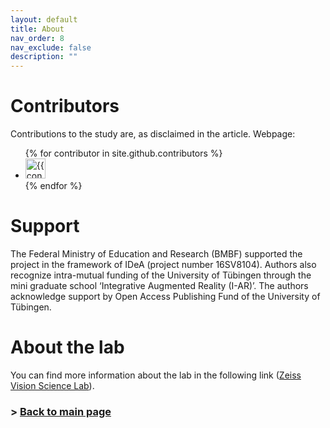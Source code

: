 ```yaml
---
layout: default
title: About
nav_order: 8
nav_exclude: false
description: ""
---
```


# Contributors
Contributions to the study are, as disclaimed in the article.
Webpage:
<ul class="list-style-none">
{% for contributor in site.github.contributors %}
  <li class="d-inline-block mr-1">
     <a href="{{ contributor.html_url }}"><img src="{{ contributor.avatar_url }}" width="32" height="32" alt="{{ contributor.login }}"/></a>
  </li>
{% endfor %}
</ul>

# Support
The Federal Ministry of Education and Research (BMBF) supported the project in the framework of IDeA (project number 16SV8104). Authors also recognize intra-mutual funding of the University of Tübingen through the mini graduate school ‘Integrative Augmented Reality (I-AR)’. The authors acknowledge support by Open Access Publishing Fund of the University of Tübingen.

# About the lab
You can find more information about the lab in the following link ([Zeiss Vision Science Lab](http://www.eye-tuebingen.de/zeiss-vision-science-lab/)).

### > [Back to main page](https://zeissvisionsciencelab.github.io/HMD-FOV/)
